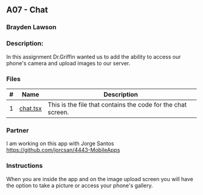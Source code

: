 ## A07 - Chat
### Brayden Lawson
### Description:

In this assignment Dr.Griffin wanted us to add the ability to access our phone's camera and upload images to our server. 

### Files

|   #   | Name     | Description                      |
| :---: | -------- | -------------------------------- |
|   1   | [chat.tsx](https://github.com/bglawson1001/4443-MobileApps-Lawson/blob/main/Assignments/A05/app/(tabs)/chat.tsx) | This is the file that contains the code for the chat screen.  |


### Partner
I am working on this app with Jorge Santos https://github.com/jorcsan/4443-MobileApps


### Instructions

When you are inside the app and on the image upload screen you will have the option to take a picture or access your phone's gallery. 









